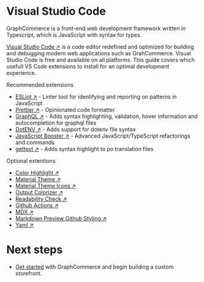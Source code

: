 # Visual Studio Code

GraphCommerce is a front-end web development framework written in Typescript,
which is JavaScript with syntax for types.

[Visual Studio Code ↗](https://code.visualstudio.com/) is a code editor
redefined and optimized for building and debugging modern web applications such
as GrahCommerce. Visual Studio Code is free and available on all platforms. This
guide covers which usefull VS Code extensions to install for an optimal
development experience.

Recommended extensions

- [ESLint ↗](https://marketplace.visualstudio.com/items?itemName=dbaeumer.vscode-eslint) -
  Linter tool for identifying and reporting on patterns in JavaScript
- [Prettier ↗](https://marketplace.visualstudio.com/items?itemName=esbenp.prettier-vscode) -
  Opinionated code formatter
- [GraphQL ↗](https://marketplace.visualstudio.com/items?itemName=GraphQL.vscode-graphql) -
  Adds syntax highlighting, validation, hover information and autocompletion for
  graphql files
- [DotENV ↗](https://marketplace.visualstudio.com/items?itemName=mikestead.dotenv) -
  Adds support for dotenv file syntax
- [JavaScript Booster ↗](https://marketplace.visualstudio.com/items?itemName=sburg.vscode-javascript-booster) -
  Advanced JavaScript/TypeScript refactorings and commands
- [gettext ↗](https://marketplace.visualstudio.com/items?itemName=mrorz.language-gettext) -
  Adds syntax highlight to po translation files

Optional extentions

- [Color Highlight ↗](https://marketplace.visualstudio.com/items?itemName=naumovs.color-highlight)
- [Material Theme ↗](https://marketplace.visualstudio.com/items?itemName=Equinusocio.vsc-material-theme)
- [Material Theme Icons ↗](https://marketplace.visualstudio.com/items?itemName=Equinusocio.vsc-material-theme-icons)
- [Output Colorizer ↗](https://marketplace.visualstudio.com/items?itemName=IBM.output-colorizer)
- [Readability Check ↗](https://marketplace.visualstudio.com/items?itemName=jemcclin.readabilitycheck)
- [Github Actions ↗](https://marketplace.visualstudio.com/items?itemName=me-dutour-mathieu.vscode-github-actions)
- [MDX ↗](https://marketplace.visualstudio.com/items?itemName=silvenon.mdx)
- [Markdown Preview Github Styling ↗](https://marketplace.visualstudio.com/items?itemName=bierner.markdown-preview-github-styles)
- [Yaml ↗](https://marketplace.visualstudio.com/items?itemName=redhat.vscode-yaml)

# Next steps

- [Get started](../getting-started/create.md) with GraphCommerce and begin
  building a custom storefront.
